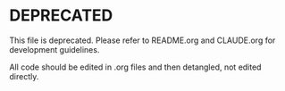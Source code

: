 # DEPRECATED

This file is deprecated. Please refer to README.org and CLAUDE.org for development guidelines.

All code should be edited in .org files and then detangled, not edited directly.
